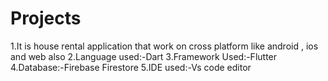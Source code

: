 # Projects
1.It is house rental application that work on cross platform like android , ios and web also
2.Language used:-Dart
3.Framework Used:-Flutter
4.Database:-Firebase Firestore
5.IDE used:-Vs code editor
